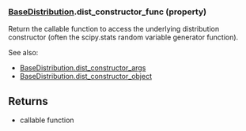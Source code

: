 ### [BaseDistribution](BaseDistribution.md).dist_constructor_func (property)




Return the callable function to access the underlying distribution
constructor (often the scipy.stats random variable generator function).

See also:

* [BaseDistribution.dist_constructor_args](BaseDistribution.dist_constructor_args.md)
* [BaseDistribution.dist_constructor_object](BaseDistribution.dist_constructor_object.md)

Returns
-------
* callable function

